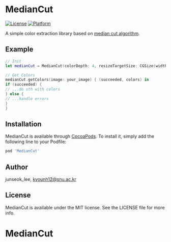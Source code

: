 # MedianCut

[![License](https://img.shields.io/cocoapods/l/MedianCut.svg?style=flat)](http://cocoapods.org/pods/MedianCut)
[![Platform](https://img.shields.io/cocoapods/p/MedianCut.svg?style=flat)](http://cocoapods.org/pods/MedianCut)

A simple color extraction library based on [median cut algorithm](https://en.wikipedia.org/wiki/Median_cut#Implementation_of_color_quantization).

## Example

```swift
// Init
let medianCut = MedianCut(colorDepth: 4, resizeTargetSize: CGSize(width:256, height: 256))

// Get Colors
medianCut.getColors(image: your_image) { (succeeded, colors) in
if (succeeded) {
// ...do sth with colors
} else {
// ...handle errors
}
}
```

## Installation

MedianCut is available through [CocoaPods](http://cocoapods.org). To install
it, simply add the following line to your Podfile:

```ruby
pod 'MedianCut'
```

## Author

junseok_lee, kyounh12@snu.ac.kr

## License

MedianCut is available under the MIT license. See the LICENSE file for more info.
# MedianCut
